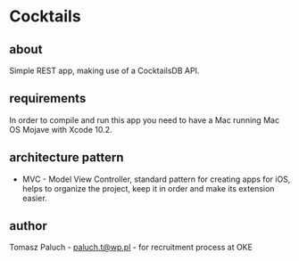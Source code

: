 #  Cocktails

## about
Simple REST app, making use of a CocktailsDB API. 

## requirements
In order to compile and run this app you need to have a Mac running Mac OS Mojave with Xcode 10.2.

## architecture pattern
* MVC - Model View Controller, standard pattern for creating apps for iOS, helps to organize the project, keep it in order and make its extension easier. 

## author
Tomasz Paluch - paluch.t@wp.pl - for recruitment process at OKE



